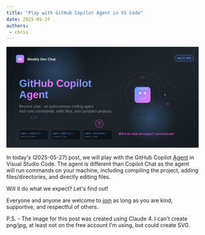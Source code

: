 ```yaml
---
title: "Play with GitHub Copilot Agent in VS Code"
date: 2025-05-27
authors:
 - chris
---
```


![GitHub Copilot Agent in VS Code](2025-05-27.svg)

In today's (2025-05-27) post, we will play with the GitHub Copilot [Agent](https://github.blog/news-insights/product-news/github-copilot-meet-the-new-coding-agent/) in Visual Studio Code.  The agent is different than Copilot Chat as the agent will run commands on your machine, including compiling the project, adding files/directories, and directly editing files.  

Will it do what we expect?  Let's find out!

Everyone and anyone are welcome to [join](https://weeklydevchat.com/join/) as long as you are kind, supportive, and respectful of others.

P.S. - The image for this post was created using Claude 4.  I can't create png/jpg, at least not on the free account I'm using, but could create SVG.